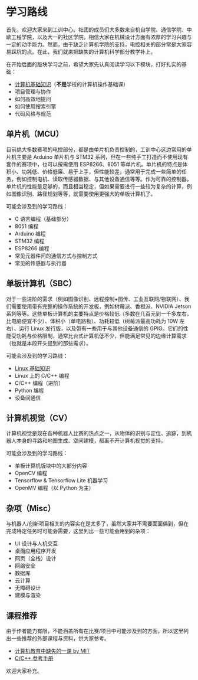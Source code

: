 # 学习路线

首先，欢迎大家来到工训中心。社团的成员们大多数来自机自学院、通信学院、中欧工程学院，以及大一的社区学院，相信大家在机械设计方面有浓厚的学习兴趣与一定的动手能力。然而，由于缺乏计算机学院的支持，电控相关的部分常是大家容易踩坑的点。在此，我们就来把缺失的计算机科学部分教学补上。

在开始后面的版块学习之前，希望大家先认真阅读学习以下模块，打好扎实的基础：

* [计算机基础知识](./basic/cs-basic/beginning.md)（**不是**学校的计算机操作基础课）
* 项目管理与协作
* 如何高效地提问
* 如何使用搜索引擎
* 代码风格与规范

## 单片机（MCU）

目前绝大多数赛项的电控部分，都是由单片机负责控制的，工训中心这边常用的单片机主要是 Arduino 单片机与 STM32 系列，但在一些纯手工打造而不使用现有套件的赛项中，也可以按需使用 ESP8266、8051 等单片机。单片机的特点是体积小、功耗低、价格低廉、易于上手，但性能较差，通常用于完成一些简单的任务，例如控制电机、读取传感器数据、与其他设备通信等等。作为可靠的控制器，单片机的性能是足够的，而且相当稳定，但如果需要进行一些较为复杂的计算，例如图像识别、路径规划等等，就需要使用更强大的单板计算机了。

可能会涉及到的学习路线：

* C 语言编程（基础部分）
* 8051 编程
* Arduino 编程
* STM32 编程
* ESP8266 编程
* 常见元器件间的通信方式与控制方式
* 常见的传感器与执行器

## 单板计算机（SBC）

对于一些进阶的需求（例如图像识别、远程控制+图传、工业互联网/物联网）、我们需要使用带有完整的操作系统的开发板，例如树莓派、香橙派、NVIDIA Jetson 系列等等。这些单板计算机的主要特点是价格较低（多数在几百元到一千多左右，比电脑便宜不少）、体积小（单电路板）、功耗较低（树莓派最高功耗为 10W 左右）、运行 Linux 发行版，以及带有一些用于与其他设备通信的 GPIO。它们的性能受功耗与价格限制，通常比台式计算机低不少，但能满足常见的边缘计算需求（也就是本段开头提到的那些需求）。

可能会涉及到的学习路线：

* [Linux 基础知识](./sbc/linux-basic/beginning.md) 
* Linux 上的 C/C++ 编程
* C/C++ 编程（进阶）
* Python 编程
* 设备间通信

## 计算机视觉（CV）

计算机视觉是现在各种机器人比赛的热点之一，从物体的识别与定位、追踪，到机器人本身的寻路和地图生成、空间建模，都离不开计算机视觉的支持。

可能会涉及到的学习路线：

* 单板计算机版块中的大部分内容
* OpenCV 编程
* Tensorflow & Tensorflow Lite 机器学习
* OpenMV 编程（以 Python 为主）

## 杂项（Misc）

与机器人/创新项目相关的内容实在是太多了，虽然大家并不需要面面俱到，但在完成特定任务时可能会需要，这里列出一些可能会用到的杂项：

* UI 设计与人机交互
* 桌面应用程序开发
* 网页（全栈）设计
* 网络安全
* 数据库
* 云计算
* 无障碍设计
* 建模与渲染

## 课程推荐

由于作者能力有限，不能涵盖所有在比赛/项目中可能涉及到的方面，所以这里列出一些推荐的外部课程与资料，供大家参考。

* [计算机教育中缺失的一课 by MIT](https://missing-semester-cn.github.io/)
* [C/C++ 参考手册](https://zh.cppreference.com/w/首页)

欢迎大家补充。

